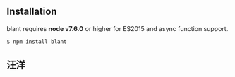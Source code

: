 ﻿## Installation

blant requires __node v7.6.0__ or higher for ES2015 and async function support.

```
$ npm install blant
```

## 汪洋
